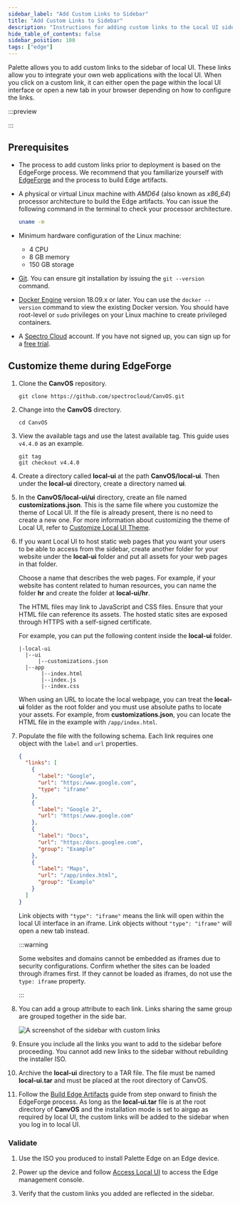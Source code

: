 ```yaml
---
sidebar_label: "Add Custom Links to Sidebar"
title: "Add Custom Links to Sidebar"
description: "Instructions for adding custom links to the Local UI side bar."
hide_table_of_contents: false
sidebar_position: 100
tags: ["edge"]
---
```


Palette allows you to add custom links to the sidebar of local UI. These links allow you to integrate your own web
applications with the local UI. When you click on a custom link, it can either open the page within the local UI
interface or open a new tab in your browser depending on how to configure the links.

:::preview

:::

## Prerequisites

- The process to add custom links prior to deployment is based on the EdgeForge process. We recommend that you
  familiarize yourself with [EdgeForge](../../edgeforge-workflow/edgeforge-workflow.md) and the process to build Edge
  artifacts.

- A physical or virtual Linux machine with _AMD64_ (also known as _x86_64_) processor architecture to build the Edge
  artifacts. You can issue the following command in the terminal to check your processor architecture.

  ```bash
  uname -m
  ```

- Minimum hardware configuration of the Linux machine:

  - 4 CPU
  - 8 GB memory
  - 150 GB storage

- [Git](https://git-scm.com/downloads). You can ensure git installation by issuing the `git --version` command.

- [Docker Engine](https://docs.docker.com/engine/install/) version 18.09.x or later. You can use the `docker --version`
  command to view the existing Docker version. You should have root-level or `sudo` privileges on your Linux machine to
  create privileged containers.

- A [Spectro Cloud](https://console.spectrocloud.com) account. If you have not signed up, you can sign up for a
  [free trial](https://www.spectrocloud.com/free-tier/).

## Customize theme during EdgeForge

1. Clone the **CanvOS** repository.

   ```shell
   git clone https://github.com/spectrocloud/CanvOS.git
   ```

2. Change into the **CanvOS** directory.

   ```shell
   cd CanvOS
   ```

3. View the available tags and use the latest available tag. This guide uses `v4.4.0` as an example.

   ```shell
   git tag
   git checkout v4.4.0
   ```

4. Create a directory called **local-ui** at the path **CanvOS/local-ui**. Then under the **local-ui** directory, create
   a directory named **ui**.

5. In the **CanvOS/local-ui/ui** directory, create an file named **customizations.json**. This is the same file where
   you customize the theme of Local UI. If the file is already present, there is no need to create a new one. For more
   information about customizing the theme of Local UI, refer to [Customize Local UI Theme](./theming.md).

6. If you want Local UI to host static web pages that you want your users to be able to access from the sidebar, create
   another folder for your website under the **local-ui** folder and put all assets for your web pages in that folder.

   Choose a name that describes the web pages. For example, if your website has content related to human resources, you
   can name the folder **hr** and create the folder at **local-ui/hr**.

   The HTML files may link to JavaScript and CSS files. Ensure that your HTML file can reference its assets. The hosted
   static sites are exposed through HTTPS with a self-signed certificate.

   For example, you can put the following content inside the **local-ui** folder.

   ```text
   |-local-ui
     |--ui
         |--customizations.json
     |--app
          |--index.html
          |--index.js
          |--index.css
   ```

   When using an URL to locate the local webpage, you can treat the **local-ui** folder as the root folder and you must
   use absolute paths to locate your assets. For example, from **customizations.json**, you can locate the HTML file in
   the example with `/app/index.html`.

7. Populate the file with the following schema. Each link requires one object with the `label` and `url` properties.

   ```json
   {
     "links": [
       {
         "label": "Google",
         "url": "https:/www.google.com",
         "type": "iframe"
       },
       {
         "label": "Google 2",
         "url": "https:/www.google.com"
       },
       {
         "label": "Docs",
         "url": "https:/docs.googlee.com",
         "group": "Example"
       },
       {
         "label": "Maps",
         "url": "/app/index.html",
         "group": "Example"
       }
     ]
   }
   ```

   Link objects with `"type": "iframe"` means the link will open within the local UI interface in an iframe. Link
   objects without `"type": "iframe"` will open a new tab instead.

   :::warning

   Some websites and domains cannot be embedded as iframes due to security configurations. Confirm whether the sites can
   be loaded through iframes first. If they cannot be loaded as iframes, do not use the `type: iframe` property.

   :::

8. You can add a group attribute to each link. Links sharing the same group are grouped together in the side bar.

   ![A screenshot of the sidebar with custom links](/clusters_edge_localui_custom-link-sidebar.webp)

9. Ensure you include all the links you want to add to the sidebar before proceeding. You cannot add new links to the
   sidebar without rebuilding the installer ISO.

10. Archive the **local-ui** directory to a TAR file. The file must be named **local-ui.tar** and must be placed at the
    root directory of CanvOS.

11. Follow the [Build Edge Artifacts](../../edgeforge-workflow/palette-canvos/palette-canvos.md) guide from step onward
    to finish the EdgeForge process. As long as the **local-ui.tar** file is at the root directory of **CanvOS** and the
    installation mode is set to airgap as required by local UI, the custom links will be added to the sidebar when you
    log in to local UI.

### Validate

1. Use the ISO you produced to install Palette Edge on an Edge device.

2. Power up the device and follow [Access Local UI](./access-console.md) to access the Edge management console.

3. Verify that the custom links you added are reflected in the sidebar.
